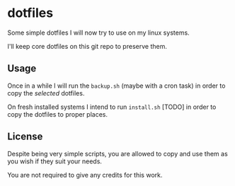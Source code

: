 # dotfiles

Some simple dotfiles I will now try to use on my linux systems.

I'll keep core dotfiles on this git repo to preserve them.

## Usage
Once in a while I will run the `backup.sh` (maybe with a cron task) in order to copy the *selected* dotfiles.

On fresh installed systems I intend to run `install.sh` [TODO]  in order to copy the dotfiles to proper places.


## License
Despite being very simple scripts, you are allowed to copy and use them as you wish if they suit your needs.

You are not required to give any credits for this work.
